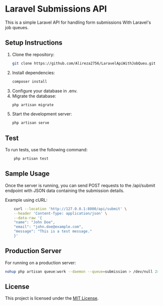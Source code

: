 # Laravel Submissions API

This is a simple Laravel API for handling form submissions With Laravel's job queues.

## Setup Instructions

1. Clone the repository:
   ```bash
   git clone https://github.com/Alireza2756/LaravelApiWithJobQueu.git
2. Install dependencies:
    ```bash
    composer install 
3. Configure your database in .env.
4. Migrate the database:
    ```bash
    php artisan migrate
5. Start the development server:
    ```bash
   php artisan serve

## Test
To run tests, use the following command:
```bash
    php artisan test
```

## Sample Usage

Once the server is running, you can send POST requests to the /api/submit endpoint with JSON data containing the submission details.

Example using cURL:
```bash
    curl --location 'http://127.0.0.1:8000/api/submit' \
    --header 'Content-Type: application/json' \
    --data-raw '{
    "name": "John Doe",
    "email": "john.doe@example.com",
    "message": "This is a test message."
    }'
   ``` 
    
## Production Server
For running on a production server:
```bash
nohup php artisan queue:work --daemon --queue=submission > /dev/null 2>&1 &
```
## License

This project is licensed under the [MIT License](LICENSE).
